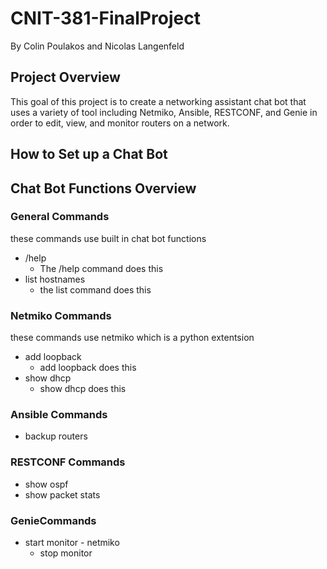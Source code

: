 # CNIT-381-FinalProject
By Colin Poulakos and Nicolas Langenfeld 

## Project Overview

This goal of this project is to create a networking assistant chat bot that uses a variety of tool including Netmiko, Ansible, RESTCONF, and Genie in order to edit, view, and monitor routers on a network. 

## How to Set up a Chat Bot


## Chat Bot Functions Overview
### General Commands
these commands use built in chat bot functions
- /help
  - The /help command does this
- list hostnames
  - the list command does this

### Netmiko Commands
these commands use netmiko which is a python extentsion
- add loopback
  - add loopback does this
- show dhcp
  - show dhcp does this

### Ansible Commands
- backup routers

### RESTCONF Commands
- show ospf
- show packet stats

### GenieCommands
- start monitor - netmiko
  - stop monitor

